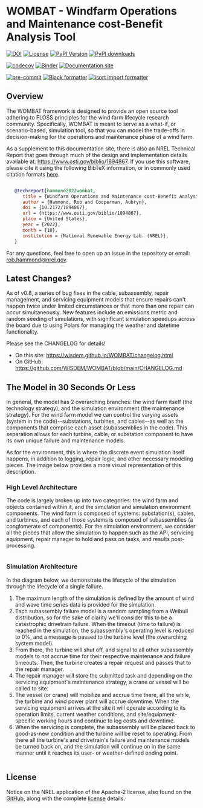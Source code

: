 # WOMBAT - Windfarm Operations and Maintenance cost-Benefit Analysis Tool

[![DOI](https://img.shields.io/badge/DOI-10.2172%2F1894867-brightgreen?link=https://doi.org/10.2172/1894867)](https://www.osti.gov/biblio/1894867)
[![License](https://img.shields.io/badge/License-Apache%202.0-blue.svg)](https://opensource.org/licenses/Apache-2.0)
[![PyPI Version](https://badge.fury.io/py/wombat.svg)](https://badge.fury.io/py/wombat)
[![PyPI downloads](https://img.shields.io/pypi/dm/wombat?link=https%3A%2F%2Fpypi.org%2Fproject%2FWOMBAT%2F)](https://pypi.org/project/WOMBAT/)

[![codecov](https://codecov.io/gh/WISDEM/WOMBAT/branch/main/graph/badge.svg?token=SK9M10BZXY)](https://codecov.io/gh/WISDEM/WOMBAT)
[![Binder](https://mybinder.org/badge_logo.svg)](https://mybinder.org/v2/gh/WISDEM/WOMBAT/main?filepath=examples)
[![Documentation site](https://jupyterbook.org/badge.svg)](https://wisdem.github.io/WOMBAT)

[![pre-commit](https://img.shields.io/badge/pre--commit-enabled-brightgreen?logo=pre-commit&logoColor=white)](https://github.com/pre-commit/pre-commit)
[![Black formatter](https://img.shields.io/badge/code%20style-black-000000.svg)](https://github.com/psf/black)
[![isort import formatter](https://img.shields.io/badge/%20imports-isort-%231674b1?style=flat&labelColor=ef8336)](https://pycqa.github.io/isort/)

## Overview

The WOMBAT framework is designed to provide an open source tool adhering to FLOSS principles
for the wind farm lifecycle research community. Specifically, WOMBAT is meant to serve as
a what-if, or scenario-based, simulation tool, so that you can model the trade-offs in
decision-making for the operations and maintenance phase of a wind farm.

As a supplement to this documentation site, there is also an NREL Technical Report that
goes through much of the design and implementation details available at:
https://www.osti.gov/biblio/1894867. If you use this software, please cite it using the
following BibTeX information, or in commonly used citation formats
[here](https://www.osti.gov/biblio/1894867).

```bibtex

   @techreport{hammond2022wombat,
      title = {Windfarm Operations and Maintenance cost-Benefit Analysis Tool (WOMBAT)},
      author = {Hammond, Rob and Cooperman, Aubryn},
      doi = {10.2172/1894867},
      url = {https://www.osti.gov/biblio/1894867},
      place = {United States},
      year = {2022},
      month = {10},
      institution = {National Renewable Energy Lab. (NREL)},
   }
```

For any questions, feel free to open up an issue in the repository or email:
rob.hammond@nrel.gov.

## Latest Changes?

As of v0.8, a series of bug fixes in the cable, subassembly, repair management, and
servicing equipment models that ensure repairs can't happen twice under limited
circumstances or that more than one repair can occur simultaneously. New features include
an emissions metric and random seeding of simulations, with significant simulation
speedups across the board due to using Polars for managing the weather and datetime
functionality.

Please see the CHANGELOG for details!

* On this site: https://wisdem.github.io/WOMBAT/changelog.html
* On GitHub: https://github.com/WISDEM/WOMBAT/blob/main/CHANGELOG.md

## The Model in 30 Seconds Or Less

In general, the model has 2 overarching branches: the wind farm itself (the technology
strategy), and the simulation environment (the maintenance strategy). For the wind farm
model we can control the varying assets (system in the code)--substations, turbines, and
cables--as well as the components that comprise each asset (subassemblies in the code).
This separation allows for each turbine, cable, or substation component to have its own
unique failure and maintenance models.

As for the environment, this is where the discrete event simulation itself happens, in
addition to logging, repair logic, and other necessary modeling pieces. The image
below provides a more visual representation of this description.

### High Level Architecture

The code is largely broken up into two categories: the wind farm and objects contained
within it, and the simulation and simulation environment components. The wind farm is
composed of systems: substation(s), cables, and turbines, and each of those systems is
composed of subassemblies (a conglomerate of components). For the simulation environment,
we consider all the pieces that allow the simulation to happen such as the API,
servicing equipment, repair manager to hold and pass on tasks, and results post-processing.

```{image} images/high_level_diagram.svg
```

### Simulation Architecture

In the diagram below, we demonstrate the lifecycle of the simulation through the
lifecycle of a single failure.

1) The maximum length of the simulation is defined by the amount of wind and wave
   time series data is provided for the simulation.
2) Each subassembly failure model is a random sampling from a Weibull distribution, so
   for the sake of clarity we'll consider this to be a catastrophic drivetrain failure.
   When the timeout (time to failure) is reached in the simulation, the subassembly's operating level is
   reduced to 0%, and a message is passed to the turbine level (the overarching system
   model).
3) From there, the turbine will shut off, and signal to all other subassembly models to
   not accrue time for their respective maintenance and failure timeouts. Then, the
   turbine creates a repair request and passes that to the repair manager.
4) The repair manager will store the submitted task and depending on the servicing
   equipment's maintenance strategy, a crane or vessel will be called to site.
5) The vessel (or crane) will mobilize and accrue time there, all the while, the turbine
   and wind power plant will accrue downtime. When the servicing equipment arrives at
   the site it will operate according to its operation limits, current weather
   conditions, and site/equipment-specific working hours and continue to log costs and
   downtime.
6) When the servicing is complete, the subassembly will be placed back to good-as-new
   condition and the turbine will be reset to operating. From there all the turbine's
   and drivetrain's failure and maintenance models be turned back on, and the simulation
   will continue on in the same manner until it reaches its user- or weather-defined
   ending point.

```{image} images/simulation_diagram.svg
```

## License

Notice on the NREL application of the Apache-2 license, also found on the
[GitHub](https://github.com/WISDEM/WOMBAT/blob/main/NOTICE), along with the
complete [license](https://github.com/WISDEM/WOMBAT/blob/main/LICENSE) details.

```{include} ../NOTICE
```
